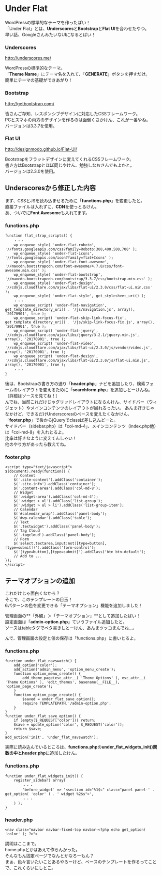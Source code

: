 # Under Flat

WordPressの標準的なテーマを作ったばい！  
「Under Flat」とは、**Underscores**と**Bootstrap**と**Flat UI**を合わせたやつ。  
早い話、GoogleさんみたいなUIになるとばい！

### Underscores
<http://underscores.me/>

WordPressの標準的なテーマ。  
「**Theme Name**」にテーマ名を入れて、「**GENERATE**」ボタンを押すだけ。  
簡単にテーマの基礎ができあがり！  

### Bootstrap
<http://getbootstrap.com/>

皆さんご存知、レスポンシブデザインに対応したCSSフレームワーク。  
PCとスマホの両方のデザインを作るのは面倒くさかけん、これが一番やね。  
バージョンは3.3.7を使用。  

### Flat UI
<http://designmodo.github.io/Flat-UI/>

Bootstrapをフラットデザインに変えてくれるCSSフレームワーク。  
書き方はBootstrapとほぼ同じやけん、勉強しなおさんでもよかと。  
バージョンは2.3.0を使用。    

## Underscoresから修正した内容

まず、CSSとJSを読み込ませるために「**functions.php**」を変更したと。  
直接ファイルは入れずに、**CDN**を使っとるけん。  
あ、ついでに**Font Awesome**も入れてます。  

### functions.php
    function flat_strap_scripts() {
        ・・・
        wp_enqueue_style( 'under-flat-roboto', '//fonts.googleapis.com/css?family=Roboto:300,400,500,700' );
        wp_enqueue_style( 'under-flat-icons', '//fonts.googleapis.com/icon?family=flat+Icons' );
        wp_enqueue_style( 'under-flat-font-awesome', '//maxcdn.bootstrapcdn.com/font-awesome/4.7.0/css/font-awesome.min.css' );
        wp_enqueue_style( 'under-flat-bootstrap', '//maxcdn.bootstrapcdn.com/bootstrap/3.3.7/css/bootstrap.min.css' );
        wp_enqueue_style( 'under-flat-design', '//cdnjs.cloudflare.com/ajax/libs/flat-ui/2.3.0/css/flat-ui.min.css' );
        wp_enqueue_style( 'under-flat-style', get_stylesheet_uri() );
        ・・・
        wp_enqueue_script( 'under-flat-navigation', get_template_directory_uri() . '/js/navigation.js', array(), '20170901', true );
        wp_enqueue_script( 'under-flat-skip-link-focus-fix', get_template_directory_uri() . '/js/skip-link-focus-fix.js', array(), '20170901', true );
        wp_enqueue_script( 'under-flat-jquery', '//cdnjs.cloudflare.com/ajax/libs/jquery/3.2.1/jquery.min.js', array(), '20170901', true );
        wp_enqueue_script( 'under-flat-video', '//cdnjs.cloudflare.com/ajax/libs/flat-ui/2.3.0/js/vendor/video.js', array(), '20170901', true );
        wp_enqueue_script( 'under-flat-design', '//cdnjs.cloudflare.com/ajax/libs/flat-ui/2.3.0/js/flat-ui.min.js', array(), '20170901', true );
        ・・・
    }

後は、Bootstrapの書き方の通り「**header.php**」ナビを追加したり、検索フォームのレイアウトを変えるために「**searchform.php**」を追加しとーけんね。（詳細はソースを見てね！）  
んでね、当然これだけじゃグリッドレイアウトにならんけん、サイドバー（ウィジェット）やメインコンテンツのレイアウトが崩れるったい。 
あんま好きじゃなかけど、できるだけUnderscoresのベースを変えたくなかけん、「**footer.php**」で後からjQueryでclassば差し込んどーと。  
サイドバー（sidebar.php）は「col-md-4」、メインコンテンツ（index.php他）は「col-md-8」を入れとるよ。  
比率は好きなように変えてんしゃい！  
他のやり方があったら教えてね。  

### footer.php
    <script type="text/javascript">
    $(document).ready(function() {
        // Content
        $('.site-content').addClass('container');
        $('.site-info').addClass('container');
        $('.content-area').addClass('col-md-8');
    	// Widget
        $('.widget-area').addClass('col-md-4');
        $('.widget > ul').addClass('list-group');
        $('.widget > ul > li').addClass('list-group-item');
        // Calendar
        $('#calendar_wrap').addClass('panel-body');
        $('#wp-calendar').addClass('table');
        // Text
        $('.textwidget').addClass('panel-body');
        // Tag Cloud
        $('.tagcloud').addClass('panel-body');
        // Form
        $('select,textarea,input:not([type=button],[type=submit])').addClass('form-control');
        $('[type=button],[type=submit]').addClass('btn btn-default');
        // Add to ...
    });
    </script>

## テーマオプションの追加

これだけじゃ面白くなかろ？  
そこで、このテンプレートの目玉！  
6パターンの色を変更できる「テーマオプション」機能を追加しました！  

管理画面の**「外観」＞「テーマオプション」**として追加したばい！  
設定画面は「**admin-option.php**」ていうファイル追加したと。  
ソースはtableタグでベタ書きしとーけん、あんまツッコまんでね...。  

んで、管理画面の設定と値の保存は「functions.php」に書いとるよ。  

### functions.php
    function under_flat_navswatch() {
        add_option('color');
        add_action('admin_menu', 'option_menu_create');
        function option_menu_create() {
            add_theme_page(esc_attr__( 'Theme Options' ), esc_attr__( 'Theme Options' ), 'edit_themes', basename(__FILE__), 'option_page_create');
        }
        function option_page_create() {
            $saved = under_flat_save_option();
            require TEMPLATEPATH.'/admin-option.php';
        }
    }
    function under_flat_save_option() {
        if (empty($_REQUEST['color'])) return;
        $save = update_option('color', $_REQUEST['color']);
        return $save;
    }
    add_action('init', 'under_flat_navswatch');

実際に読み込んでいるところは、**functions.php**の**under_flat_widgets_init()**関数の中と**header.php**に追加したけん。  

### functions.php
    function under_flat_widgets_init() {
        register_sidebar( array(
            ・・・
            'before_widget' => '<section id="%1$s" class="panel panel-' . get_option( 'color' ) . ' widget %2$s">',
            ・・・
        ) );
    }
    
### header.php
	<nav class="navbar navbar-fixed-top navbar-<?php echo get_option( 'color' ); ?>">

説明はここまで。  
home.phpとかはあえて作らんかった。  
そんなもん固定ページでなんとかなろーもん？  
まぁ、色々言いたいことあるやろーけど、ベースのテンプレートを作るってことで、これくらいにしとこ。  
